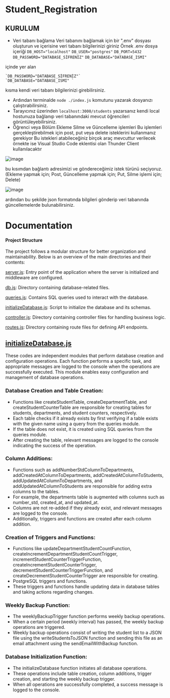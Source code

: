 # Student_Registration

**KURULUM**
- 
- Veri tabanı bağlama
Veri tabanını bağlamak için bir ".env" dosyası oluşturun ve içerisine veri tabanı bilgilerinizi giriniz
Örnek .env dosya içeriği
`DB_HOST="localhost"`
`DB_USER="postgres"`
`DB_PORT=5432`
`DB_PASSWORD="DATABASE_SİFRENİZ"`
`DB_DATABASE="DATABASE_ISMI"`

içinde yer alan

	`DB_PASSWORD="DATABASE_SİFRENİZ"`
	`DB_DATABASE="DATABASE_ISMI" `

kısma kendi veri tabanı bilgilerinizi girebilirsiniz.

- Ardından terminalde `node ./index.js` komutunu yazarak dosyanızı çalıştırabilirsiniz.
- Tarayıcınız üzerinden `localhost:3000/students` yazarsanız kendi local hostunuza bağlanıp veri tabanındaki mevcut öğrencileri görüntüleyebilirsiniz. 
- Öğrenci veya Bölüm Ekleme Silme ve Güncelleme işlemleri
Bu işlemleri gerçekleştirebilmek için post, put veya delete isteklerini kullanmanız gerekiyor
Bu istekleri atabileceğiniz birçok araç mevcuttur verilecek örnekte ise Visual Studio Code eklentisi olan Thunder Client kullanılacaktır

![image](https://github.com/Alidari/Student_Registration/assets/92364056/1d5f5bc8-09b4-4823-86e3-a2bef26dd23e)

bu kısımdan bağlantı adresimizi ve göndereceğimiz istek türünü seçiyoruz. (Ekleme yapmak için; Post, Güncelleme yapmak için; Put, Silme işlemi için; Delete)

![image](https://github.com/Alidari/Student_Registration/assets/92364056/96709152-9fa5-4beb-90fc-ca6356b8bfc0)

ardından bu şekilde json formatında bilgileri gönderip veri tabanında güncellemelerde bulunabilirsiniz. 

# Documentation

 #### Project Structure
   
The project follows a modular structure for better organization and maintainability. Below is an overview of the main directories and their contents:

[server.js](./server.js): Entry point of the application where the server is initialized and middleware are configured.

[db.js](./db.js): Directory containing database-related files.

[queries.js](./src/student/queries.js): Contains SQL queries used to interact with the database.

[initializeDatabase.js](./src/student/initializeDatabase.js): Script to initialize the database and its schemas.

[controller.js](./src/student/controller.js): Directory containing controller files for handling business logic.

[routes.js](./src/student/routes.js): Directory containing route files for defining API endpoints.



## [initializeDatabase.js](./src/student/initializeDatabase.js)
These codes are independent modules that perform database creation and configuration operations. 
Each function performs a specific task, and appropriate messages are logged to the console when the operations are successfully executed. 
This module enables easy configuration and management of database operations.

### Database Creation and Table Creation:

* Functions like createStudentTable, createDepartmentTable, and createStudentCounterTable are responsible for creating tables for students, departments, and student counters, respectively.
* Each table checks if it already exists by first verifying if a table exists with the given name using a query from the queries module.
* If the table does not exist, it is created using SQL queries from the queries module.
* After creating the table, relevant messages are logged to the console indicating the success of the operation.

### Column Additions:
* Functions such as addNumberStdColumnToDepartments, addCreatedAtColumnToDepartments, addCreatedAtColumnToStudents, addUpdatedAtColumnToDepartments, and addUpdatedAtColumnToStudents are responsible for adding extra columns to the tables.
* For example, the departments table is augmented with columns such as number_std, created_at, and updated_at.
* Columns are not re-added if they already exist, and relevant messages are logged to the console.
* Additionally, triggers and functions are created after each column addition.

### Creation of Triggers and Functions:
* Functions like updateDepartmentStudentCountFunction, createIncrementDepartmentStudentCountTrigger, incrementStudentCounterTriggerFunction, createIncrementStudentCounterTrigger, decrementStudentCounterTriggerFunction, and createDecrementStudentCounterTrigger are responsible for creating.
* PostgreSQL triggers and functions.
* These triggers and functions handle updating data in database tables and taking actions regarding changes.

### Weekly Backup Function:
* The weeklyBackupTrigger function performs weekly backup operations.
* When a certain period (weekly interval) has passed, the weekly backup operations are triggered.
* Weekly backup operations consist of writing the student list to a JSON file using the writeStudentsToJSON function and sending this file as an email attachment using the sendEmailWithBackup function.

### Database Initialization Function:
* The initializeDatabase function initiates all database operations.
* These operations include table creation, column additions, trigger creation, and starting the weekly backup trigger.
* When all operations are successfully completed, a success message is logged to the console.





